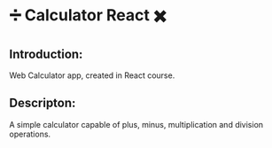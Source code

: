 # :heavy_division_sign: Calculator React :heavy_multiplication_x:

## Introduction:
Web Calculator app, created in React course.

## Descripton:
A simple calculator capable of plus, minus, multiplication and division operations.
